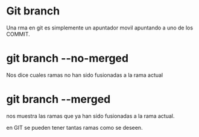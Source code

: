 # Git branch
Una rma en git es simplemente un apuntador movil apuntando a uno de los COMMIT.

# git branch --no-merged
Nos dice cuales ramas no han sido fusionadas a la rama actual

# git branch --merged
nos muestra las ramas que ya han sido fusionadas a la rama actual.

en GIT se pueden tener tantas ramas como se deseen.


